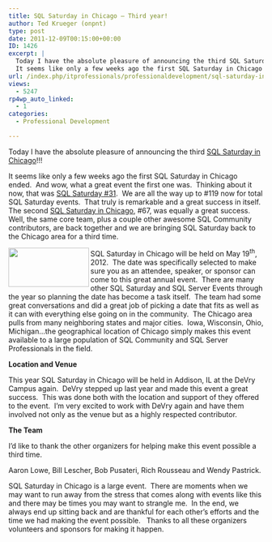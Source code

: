 ```yaml
---
title: SQL Saturday in Chicago – Third year!
author: Ted Krueger (onpnt)
type: post
date: 2011-12-09T00:15:00+00:00
ID: 1426
excerpt: |
  Today I have the absolute pleasure of announcing the third SQL Saturday in Chicago!!!
  It seems like only a few weeks ago the first SQL Saturday in Chicago ended.  And wow, what a great event the first one was.  Thinking about it now, that was SQL Satur&hellip;
url: /index.php/itprofessionals/professionaldevelopment/sql-saturday-in-chicago-third/
views:
  - 5247
rp4wp_auto_linked:
  - 1
categories:
  - Professional Development

---
```

Today I have the absolute pleasure of announcing the third [SQL Saturday in Chicago][1]!!!

It seems like only a few weeks ago the first SQL Saturday in Chicago ended.  And wow, what a great event the first one was.  Thinking about it now, that was [SQL Saturday #31][2].  We are all the way up to #119 now for total SQL Saturday events.  That truly is remarkable and a great success in itself.  The second [SQL Saturday in Chicago][3], #67, was equally a great success.  Well, the same core team, plus a couple other awesome SQL Community contributors, are back together and we are bringing SQL Saturday back to the Chicago area for a third time.

<div class="image_block">
  <a href="/wp-content/uploads/blogs/ITProfessionals/-10.png?mtime=1323394324"><img alt="" src="/wp-content/uploads/blogs/ITProfessionals/-10.png?mtime=1323394324" width="159" height="77" align="left" /></a>
</div>

SQL Saturday in Chicago will be held on May 19<sup>th</sup>, 2012.  The date was specifically selected to make sure you as an attendee, speaker, or sponsor can come to this great annual event.  There are many other SQL Saturday and SQL Server Events through the year so planning the date has become a task itself.  The team had some great conversations and did a great job of picking a date that fits as well as it can with everything else going on in the community.  The Chicago area pulls from many neighboring states and major cities.  Iowa, Wisconsin, Ohio, Michigan…the geographical location of Chicago simply makes this event available to a large population of SQL Community and SQL Server Professionals in the field.

**Location and Venue**

This year SQL Saturday in Chicago will be held in Addison, IL at the DeVry Campus again.  DeVry stepped up last year and made this event a great success.  This was done both with the location and support of they offered to the event.  I’m very excited to work with DeVry again and have them involved not only as the venue but as a highly respected contributor.

**The Team**

I’d like to thank the other organizers for helping make this event possible a third time.

Aaron Lowe, Bill Lescher, Bob Pusateri, Rich Rousseau and Wendy Pastrick.

SQL Saturday in Chicago is a large event.  There are moments when we may want to run away from the stress that comes along with events like this and there may be times you may want to strangle me.  In the end, we always end up sitting back and are thankful for each other’s efforts and the time we had making the event possible.   Thanks to all these organizers volunteers and sponsors for making it happen.

 [1]: http://www.sqlsaturday.com/119/eventhome.aspx
 [2]: http://www.sqlsaturday.com/31/eventhome.aspx
 [3]: http://www.sqlsaturday.com/67/eventhome.aspx